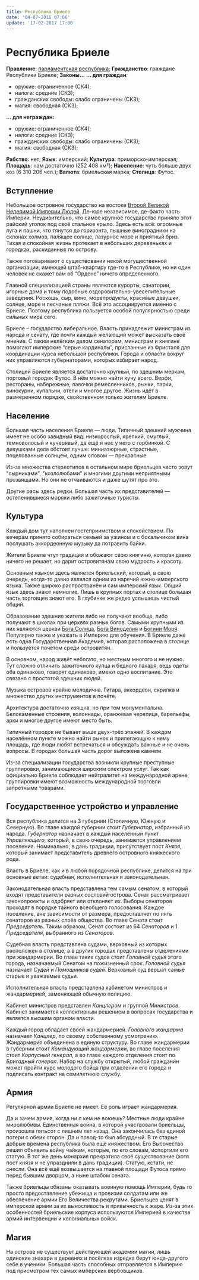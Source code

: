 ```yaml
---
title: Республика Бриеле
date: '04-07-2016 07:06'
update: '17−02-2017 17:00'
---
```


# Республика Бриеле

**Правление**: [парламентская республика](https://ru.wikipedia.org/wiki/Парламентская_республика); **Гражданство**: граждане Республики Бриеле; **Законы…** **… для граждан**:

* оружие: ограниченное \(СК4\);
* налоги: средние \(СК3\);
* гражданских свободы: слабо ограничены \(СК3\);
* магия: свободная \(СК3\); 

**… для неграждан:**

* оружие: ограниченное \(СК4\);
* налоги: средние \(СК3\);
* гражданских свободы: слабо ограничены \(СК3\);
* магия: свободная \(СК3\); 

**Рабство**: нет; **Язык**: имперский; **Культура**: приморско-имперская; **Площадь**: нам достаточно \(252 408 км²\); **Население**: чуть больше двух коз \(6 310 206 чел.\); **Валюта**: бриельская марка; **Столица**: Футос.

## Вступление

Небольшое островное государство на востоке [Второй Великой Неделимой Империи Людей](https://sardinka.org/wiki/empire/). Де-юре независимое, де-факто часть Империи. Неудивительно, что самое крупное государство приняло этот райский уголок под своё стальное крыло. Здесь есть всё: огромные луга и пашни, что тянутся до горизонта, пышные виноградники на склонах холмов, палящее солнце, лазурное море и приятный бриз. Тихая и спокойная жизнь протекает в небольших деревеньках и городках, раскиданных по острову.

Также поговаривают о существовании некой могущественной организации, имеющей штаб-квартиру где-то в Республике, но ни один человек не скажет вам об “Ордене” ничего определенного.

Главной специализацией страны являются курорты, санатории, игорные дома и тому подобные оздоровительно-увеселительные заведения. Роскошь, сыр, вино, морепродукты, красивые девушки, солнце, море и песчаные пляжи. Всё это ассоциируется именно с Бриеле. Поэтому республика пользуется особой популярностью среди сильных мира сего.

Бриеле – государство либеральное. Власть принадлежит министрам из народа и сенату, где почти каждый желающий может высказать своё мнение. С таким нелёгким делом сенаторам, министрам и княгине помогают имперские “серые кардиналы”, присланные из Фристаля для координации курса небольшой республики. Города и области вокруг них управляются губернаторами, которых избирает народ.

Столицей Бриеле является достаточно крупный, по здешним меркам, портовый городок Футос. В нём можно найти кучу всего. Верфи, рестораны, набережные, лавочки ремесленников, рынки, парки, винокурни, купальни, отели и многое другое. Жизнь идёт в размеренном порядке, свойственном только жителям Бриеле.

## Население

Большая часть населения Бриеле — люди. Типичный здешний мужчина имеет не особо завидный вид: низкорослый, крепкий, смуглый, темноволосый и кучерявый, да ещё и нос у него с горбинкой. С девушками дела обстоят лучше: миниатюрные, страстные, поцелованные солнцем, одним словом — прекрасные.

Из-за множества стереотипов в остальном мире бриельцев часто зовут "сырниками", "козлолюбами" и многими другими неприятными прозвищами. Но они не отчаиваются и даже шутят про это.

Другие расы здесь редки. Большая часть их представителей — остепенившиеся моряки либо зажиточные туристы.

## Культура

Каждый дом тут наполнен гостеприимством и спокойствием. По вечерам принято собираться семьей за ужином и с бокальчиком вина послушать аккордеонную музыку да потравить байки.

Жители Бриеле чтут традиции и обожают свою княгиню, которая давно ничего не решает, но дарит островитянам свою мудрость и красоту.

Основным языком здесь является бриельский, который, в свою очередь, когда-то давно являлся одним из наречий южно-имперского языка. Также широко распространён и сам имперский язык. Общий язык здесь знают немногие. Лишь в крупных портах и столице большая часть торговцев знают его. В глубинке же редко услышишь чистый общий.

Образование здешние жители либо не получают вообще, либо получают в школах при церквях разных богов. Самыми крупными из них являются церкви [Бога Солнца](https://sardinka.org/wiki/gods/#_4), [Бога Виноделия](https://sardinka.org/wiki/gods/#_7) и [Богини Моря](https://sardinka.org/wiki/gods/#a_2). Популярно также и уезжать в Империю для обучения. В Бриеле даже есть одна Государственная Академия, которая расположена в столице и пользуется почётом среди островитян.

В основном, народ живёт небогато, но местным многого и не нужно. Тут сложно отличить зажиточного купца и бедного пахаря, ведь одеты оба одинаково, говорят одинаково, имеют одно воспитание. Это связано с простотой здешних людей.

Музыка островов крайне мелодична. Гитара, аккордеон, скрипка и множество других инструментов в почёте.

Архитектура достаточно изящна, но при том монументальна. Белокаменные строения, колоннады, оранжевая черепица, барельефы, арки и многое другое имеют место быть.

Типичный городок не бывает выше двух-трёх этажей. В каждом населённом пункте можно найти рынок и прилегающую к нему площадь, где люди любят встречаться и обсуждать важные и не очень вопросы. В городах большая часть дорог выложена камнем.

Из-за специализации государства возникли крупные преступные группировки, занимающиеся широким спектром услуг. Так как официально Бриеле соблюдает нейтралитет на международной арене, группировки имеют возможность международной торговли запретными товарами.

## Государственное устройство и управление

Вся республика делится на 3 губернии \(Столичную, Южную и Северную\). Во главе каждой губернии стоит _Губернатор_, избранный из народа. _Губернатор_ назначает в каждый населённый пункт _Управляющего,_ который, в свою очередь, занимается управлением поселения. Номинально, в дань традиции, присутствует пост _Князя_, который занимает представитель древнего островного княжеского рода.

Власть в Бриеле, как и в любой порядочной республике, делится на три основные ветви: судебная, исполнительная и законодательная.

Законодательная власть представлена тем самым сенатом, в который входят представители разных сословий острова. Сенат рассматривает законопроекты и одобряет или отклоняет их. Выборы сенаторов проходят в порядке тайного всеобщего голосования. Каждое поселение, вне зависимости от размера, предоставляет по пять сенаторов из разных слоёв общества. Во главе Сената стоит _Председатель_. Таким образом, Сенат состоит из 64 _Сенаторов_ и 1 _Председателя_, выбранного из _Сенаторов_.

Судебная власть представлена судами, верховный из которых расположен в столице, а в других городах представлены отделениями при жандармерии. Во главе таких судов стоит _Головной судья_ этого города, назначаемый Сенатом на пожизненный срок. _Головной судья_ назначает _Судей_ и _Помощников судей_. Верховный суд вершат самые старые и уважаемые судьи.

Исполнительная власть представлена кабинетом министров и жандармерией, заменяющей обычную полицию.

Кабинет министров представлен _Канцлером_ и группой _Министров_. Кабинет занимается коллективным решением в вопросах государства и является высшим органом власти.

Каждый город обладает своей жандармерией. _Головного жандарма_ назначает _Канцлер_, по своему собственному усмотрению. Жандармерия объединена в единую структуру. Во главе жандармерии в губернии стоит _Командующий_ _жандармерии_, во главе поселения стоит _Корпусный генерал_, а во главе каждого отделения стоит по _Бригадный генерал_. Набор на службу открытый, любой гражданин может пройти курс молодого бойца при отделении его города и подписать контракт на семилетнюю службу.

## Армия

Регулярной армии Бриеле не имеет. Её роль играет жандармерия.

Да и зачем армия, когда ни с кем не воюешь? Местные люди крайне миролюбивы. Единственная война, в которой участвовали бриельцы, произошла пятьсот с лишним лет назад. Она закончилась без единой потери с обеих сторон. Да и повод-то был абсурдный. В те старые добрые времена республика была ещё княжеством. Его Высочество решил объявить войну чайкам, которые, по его словам, испортили его статую. В тот же день монархия прекратила своё существование \(хотя пост князя и не упразднили в дань традиции\). Статую, кстати, не снесли. Она всё ещё возвышается на главной площади Футоса прямо перед бывшим дворцом, а ныне штабом сената.

Также бриельцы обязаны оказывать военную помощь Империи, будь то просто предоставление убежища и провизии солдатам или же обеспечение армии Его Величества рекрутами. Бриельцев ценят в имперской армии за их выносливость и привычность к жаре. Из-за этих особенностей бриельские корпуса используются Империей в качестве армий интервенции и колониальных войск.

## Магия

На острове не существует действующей академии магии, лишь одинокие знахари в деревнях и посёлках изредка берут юнца-другого себе в ученики. Большая часть способных отправляется в Империю под присмотром тех самых имперских вербовщиков.

